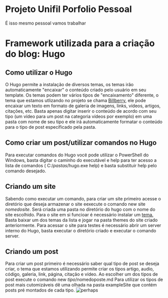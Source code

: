# Projeto Unifil Porfolio Pessoal

É isso mesmo pessoal vamos trabalhar

# Framework utilizada para a criação do blog: Hugo
## Como utilizar o Hugo
O Hugo permite a instalação de diversos temas, os temas irão automaticamente "encaixar" o conteúdo criado
pelo usuário em seu template. Os temas podem ter vários tipos de "encaixamento" diferente, o tema que estamos
utlizando no projeto se chama [Billberry](https://themes.gohugo.io/bilberry-hugo-theme/), ele pode encaixar um
texto em formato de galeria de imagens, links, vídeos, artigos, citações, etc. Basta apenas digitar inserir o conteúdo de
acordo com seu tipo (um vídeo para um post na categoria vídeos por exemplo) em uma pasta com nome de seu tipo e ele irá
automaticamente formatar o conteúdo para o tipo de post específicado pela pasta.

## Como criar um post/utilizar comandos no Hugo
Para executar comandos do Hugo vocë pode utilizar o PowerShell do Windows, basta digitar o caminho do executável e help para
ter acesso a lista de comandos ( C:/*pastas*/hugo.exe help) e basta substituir help pelo comando desejado.

## Criando um site
Sabendo como executar um comando, para criar um site primeiro acesse o diretório que deseja armazenar o site eexecute o comando 
new site *nomedosite*. Será criada uma pasta no diretório do hugo com o nome do site escolhido. 
Para o site em si funcioar é necessário instalar um [tema.](https://themes.gohugo.io)
Basta baixar um dos temas da lista e jogar na pasta themes do site criado anteriormente.
Para acessar o site para testes é necessário abrir um server interno do Hugo, basta executar o diretório criado e executar
o comando server.

## Criando um post
Para criar um post primeiro é necessário saber qual tipo de post se deseja criar, o tema que estamos utilizando permite criar
os tipos artigo, audio, código, galeria, link, página, citação e vídeo.
Ao escolher um dos tipos de post execute o comando new *tipo*/nomedoposte.md
Para utilizar os tipos de post mais cutomizáveis dê uma olhada na pasta exampleSite que contém posts pré montados de cada tipo.
![perhaps](https://i.redd.it/dg6qctwlbrt21.jpg)
